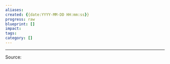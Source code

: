 ```yaml
---
aliases: 
created: {{date:YYYY-MM-DD HH:mm:ss}}
progress: raw
blueprint: []
impact: 
tags: 
category: []
---
```




---
Source: 